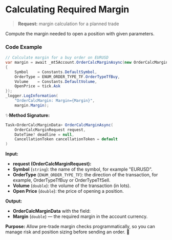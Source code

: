 # Calculating Required Margin

> **Request:** margin calculation for a planned trade

Compute the margin needed to open a position with given parameters.

### Code Example

```csharp
// Calculate margin for a buy order on EURUSD
var margin = await _mt5Account.OrderCalcMarginAsync(new OrderCalcMarginRequest
{
    Symbol    = Constants.DefaultSymbol,
    OrderType = ENUM_ORDER_TYPE_TF.OrderTypeTfBuy,
    Volume    = Constants.DefaultVolume,
    OpenPrice = tick.Ask
});
_logger.LogInformation(
    "OrderCalcMargin: Margin={Margin}",
    margin.Margin);
```

✨**Method Signature:**
```csharp
Task<OrderCalcMarginData> OrderCalcMarginAsync(
    OrderCalcMarginRequest request,
    DateTime? deadline = null,
    CancellationToken cancellationToken = default
)
```

 **Input:**
 * **request (OrderCalcMarginRequest):**
  * **Symbol** (`string`): the name of the symbol, for example "EURUSD".
  * **OrderType** (`ENUM_ORDER_TYPE_TF`): the direction of the transaction, for example, OrderTypeTfBuy or OrderTypeTfSell.
  * **Volume** (`double`): the volume of the transaction (in lots).
  * **Open Price** (`double`): the price of opening a position.

 **Output:**
 * **OrderCalcMarginData** with the field:
  * **Margin** (`double`) — the required margin in the account currency.

**Purpose:** Allow pre-trade margin checks programmatically, so you can manage risk and position sizing before sending an order. 🚀
